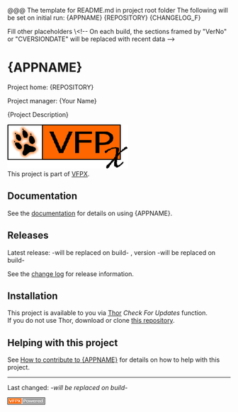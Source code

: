 @@@
The template for README.md in project root folder
The following will be set on initial run:
{APPNAME}
{REPOSITORY}
{CHANGELOG_F}

Fill other placeholders
\\\<!-- 
On each build, the sections framed by
"VerNo" or "CVERSIONDATE" will be replaced with recent data
-->
# {APPNAME}
Project home: {REPOSITORY}

Project manager: {Your Name}

{Project Description}

![VFPX Banner](./docs/images/vfpxbanner.gif "VFPX")   
This project is part of [VFPX](https://vfpx.github.io/).
## Documentation

See the [documentation]({CHANGELOG_F}) for details on using {APPNAME}.

## Releases

Latest release: <!--CVERSIONDATE--> -will be replaced on build- <!--/CVERSIONDATE-->,
version <!--VerNo--> -will be replaced on build- <!--/VerNo-->

See the [change log](docs/ChangeLog.md) for release information.

## Installation

This project is available to you via [Thor](https://github.com/VFPX/Thor) *Check For Updates* function.  
If you do not use Thor, download or clone [this repository]({REPOSITORY}).


## Helping with this project

See [How to contribute to {APPNAME}](.github/CONTRIBUTING.md) for details on how to help with this project.

----
Last changed: _<!--CVERSIONDATE--> -will be replaced on build- <!--/CVERSIONDATE-->_   

![powered by VFPX](./docs/images/vfpxpoweredby_alternative.gif "powered by VFPX")